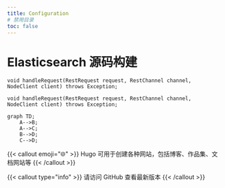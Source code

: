```yaml
---
title: Configuration
# 禁用目录
toc: false
---
```


# Elasticsearch 源码构建

```java{lineos=table, linenostart=42}
void handleRequest(RestRequest request, RestChannel channel, NodeClient client) throws Exception;
```

```{linenos=table,hl_lines=[42,43],linenostart=42,filename="RestHandle.java"}
void handleRequest(RestRequest request, RestChannel channel, NodeClient client) throws Exception;
```

```mermaid
graph TD;
    A-->B;
    A-->C;
    B-->D;
    C-->D;
```

{{< callout emoji="🌐" >}}
Hugo 可用于创建各种网站，包括博客、作品集、文档网站等
{{< /callout >}}

{{< callout type="info" >}}
请访问 GitHub 查看最新版本
{{< /callout >}}